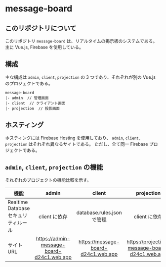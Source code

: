# message-board

## このリポジトリについて
このリポジトリ `message-board` は、リアルタイムの掲示板のシステムである。
主に Vue.js, Firebase を使用している。


## 構成
主な構成は `admin`, `client`, `projection` の 3 つであり、それぞれが別の Vue.js のプロジェクトである。
```
message-board
|- admin  // 管理画面
|- client  // クライアント画面
|- projection  // 投影画面
```


## ホスティング
ホスティングには Firebase Hosting を使用しており、 `admin`, `client`, `projection` はそれぞれ異なるサイトである。
ただし、全て同一 Firebase プロジェクトである。


## `admin`, `client`, `projection` の機能
それぞれのプロジェクトの機能比較を示す。


|機能|admin|client|projection|
|-|:-:|:-:|:-:|
|Realtime Database セキュリティルール|client に依存|database.rules.json で管理|client に依存|
|サイトURL|https://admin-message-board-d24c1.web.app|https://message-board-d24c1.web.app|https://projection-message-board-d24c1.web.app|


